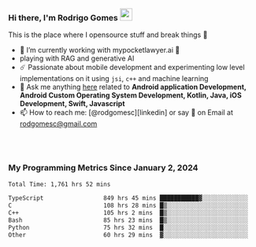 
### Hi there, I'm Rodrigo Gomes <img src="https://media.giphy.com/media/hvRJCLFzcasrR4ia7z/giphy.gif" width="25px">
This is the place where I opensource stuff and break things 🤣
- 🔭 I’m currently working with mypocketlawyer.ai 💜
- playing with RAG and generative AI
- ☄️ Passionate about mobile development and experimenting low level implementations on it using `jsi`, `c++` and machine learning
- 💬 Ask me anything [here](https://github.com/rodgomesc/rodgomesc/issues) related to <b>Android application Development, Android Custom Operating System Development, Kotlin, Java, iOS Development, Swift, Javascript</b>
- 📫 How to reach me: [@rodgomesc][linkedin] or say 👋 on Email at [rodgomesc@gmail.com](mailto:rodgomesc@gmail.com)


<br/>

<!-- 
<picture>
  <img src="/github-metrics.svg" alt="Metrics">
</picture>
-->

</br>

### My Programming Metrics Since January 2, 2024 


<!--START_SECTION:waka-->

```txt
Total Time: 1,761 hrs 52 mins

TypeScript                 849 hrs 45 mins ███████████▓░░░░░░░░░░░░░   46.63 %
C                          108 hrs 28 mins █▒░░░░░░░░░░░░░░░░░░░░░░░   05.95 %
C++                        105 hrs 2 mins  █▒░░░░░░░░░░░░░░░░░░░░░░░   05.76 %
Bash                       85 hrs 23 mins  █▒░░░░░░░░░░░░░░░░░░░░░░░   04.69 %
Python                     75 hrs 32 mins  █░░░░░░░░░░░░░░░░░░░░░░░░   04.15 %
Other                      60 hrs 29 mins  ▓░░░░░░░░░░░░░░░░░░░░░░░░   03.32 %
```

<!--END_SECTION:waka-->
